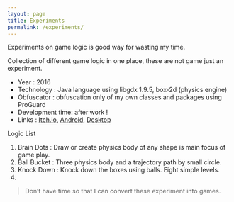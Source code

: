 ```yaml
---
layout: page
title: Experiments
permalink: /experiments/
---
```


Experiments on game logic is good way for wasting my time.

Collection of different game logic in one place, these are not game just an experiment.

  -  Year : 2016
  -  Technology : Java language using libgdx 1.9.5, box-2d (physics engine)
  -  Obfuscator : obfuscation only of my own classes and packages using ProGuard
  -  Development time: after work !
  -  Links : [Itch.io](https://itsabhiaryan.itch.io/experiments), [Android](https://dl.dropboxusercontent.com/u/47883257/Games/Experiments/Experiments.apk), [Desktop](https://dl.dropboxusercontent.com/u/47883257/Games/Experiments/Experiments.jar)

Logic List

 1. Brain Dots : Draw or create physics body of any shape is main focus of game play.
 2. Ball Bucket : Three physics body and a trajectory path by small circle.
 3. Knock Down : Knock down the boxes using balls. Eight simple levels.
 4.   

  >  Don’t have time so that I can convert these experiment into games.
